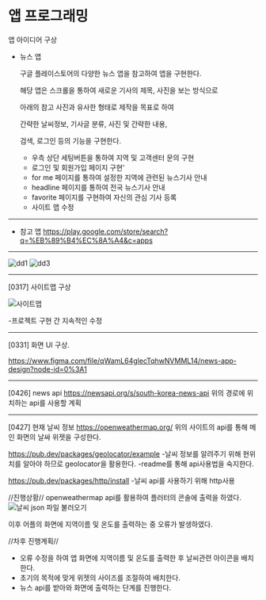 # 앱 프로그래밍 

앱 아이디어 구상

- 뉴스 앱

   구글 플레이스토어의 다양한 뉴스 앱을 참고하여 앱을 구현한다.

   해당 앱은 스크롤을 통하여 새로운 기사의 제목, 사진을 보는 방식으로

   아래의 참고 사진과 유사한 형태로 제작을 목표로 하여

   간략한 날씨정보, 기사글 분류, 사진 및 간략한 내용,

   검색, 로그인 등의 기능을 구현한다.

   + 우측 상단 세팅버튼을 통하여 지역 및 고객센터 문의 구현
   + 로그인 및 회원가입 페이지 구현'
   + for me 페이지를 통하여 설정한 지역에 관련된 뉴스기사 안내
   + headline 페이지를 통하여 전국 뉴스기사 안내
   + favorite 페이지를 구현하여 자신의 관심 기사 등록
   + 사이트 맵 수정
---------------------------------------------------------------------   
- 참고 앱
https://play.google.com/store/search?q=%EB%89%B4%EC%8A%A4&c=apps
---------------------------------------------------------------------

 ![dd1](https://user-images.githubusercontent.com/95200335/157620137-dcd9f71a-d567-4a85-8513-54d0fb1cd723.png)
 ![dd3](https://user-images.githubusercontent.com/95200335/157620796-c170d575-67f6-4620-a37c-17ff1bfae41e.png)
 
---------------------------------------------------------------------
[0317] 사이트맵 구상

![사이트맵](https://user-images.githubusercontent.com/95200335/158802708-db8acb67-81b5-40c9-a883-cfd8e08deb6b.png)

-프로젝트 구현 간 지속적인 수정 

----------------------------------------------------------------------
[0331] 화면 UI 구상.

https://www.figma.com/file/qWamL64glecTqhwNVMML14/news-app-design?node-id=0%3A1

----------------------------------------------------------------------
[0426] news api 
https://newsapi.org/s/south-korea-news-api
위의 경로에 위치하는 api를 사용할 계획

---------------------------------------------------------------------
[0427] 현재 날씨 정보
https://openweathermap.org/
위의 사이트의 api를 통해 메인 화면의 날싸 위젯을 구성한다.

https://pub.dev/packages/geolocator/example
-날씨 정보를 알려주기 위해 현위치를 알아야 하므로  geolocator을 활용한다.
-readme를 통해 api사용법을 숙지한다.

https://pub.dev/packages/http/install
-날씨 api를 사용하기 위해 http사용

//진행상황//
openweathermap api를 활용하여 플러터의 콘솔에 출력을 하였다.
![날씨 json 파일 불러오기](https://user-images.githubusercontent.com/95200335/165798940-16643d49-73e7-44be-8d16-1f835edad515.png)

이후 어플의 화면에 지역이름 및 온도를 출력하는 중 오류가 발생하였다.

//차후 진행계획//
-  오류 수정을 하여 앱 화면에 지역이름 및 온도를 출력한 후 날씨관련 아이콘을 배치한다.
- 초기의 목적에 맞게 위젯의 사이즈를 조절하여 배치한다.
- 뉴스 api를 받아와 화면에 출력하는 단계를 진행한다.
